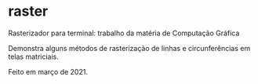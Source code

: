 # raster
Rasterizador para terminal: trabalho da matéria de Computação Gráfica

Demonstra alguns métodos de rasterização de linhas e circunferências em telas matriciais.

Feito em março de 2021.